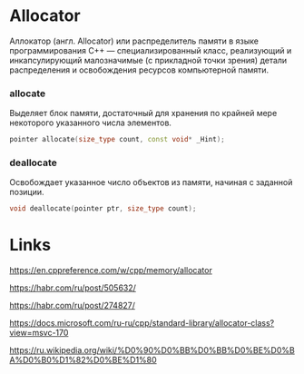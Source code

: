 # Allocator
Аллокатор (англ. Allocator) или распределитель памяти в языке программирования C++ — специализированный класс, реализующий и инкапсулирующий малозначимые (с прикладной точки зрения) детали распределения и освобождения ресурсов компьютерной памяти.

### allocate
Выделяет блок памяти, достаточный для хранения по крайней мере некоторого указанного числа элементов.

```c++
pointer allocate(size_type count, const void* _Hint);
```

### deallocate
Освобождает указанное число объектов из памяти, начиная с заданной позиции.

```c++
void deallocate(pointer ptr, size_type count);
```

# Links
https://en.cppreference.com/w/cpp/memory/allocator

https://habr.com/ru/post/505632/

https://habr.com/ru/post/274827/

https://docs.microsoft.com/ru-ru/cpp/standard-library/allocator-class?view=msvc-170

https://ru.wikipedia.org/wiki/%D0%90%D0%BB%D0%BB%D0%BE%D0%BA%D0%B0%D1%82%D0%BE%D1%80
